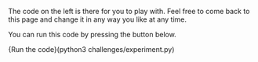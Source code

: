 The code on the left is there for you to play with. Feel free to come back to this page and change it in any way you like at any time.

You can run this code by pressing the button below.

{Run the code}(python3 challenges/experiment.py)
